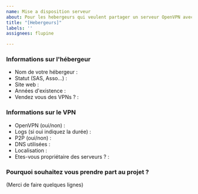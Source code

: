 ```yaml
---
name: Mise a disposition serveur
about: Pour les hebergeurs qui veulent partager un serveur OpenVPN avec la communauté
title: "[Hebergeurs]"
labels: ''
assignees: flupine

---
```


### Informations sur l'hébergeur
- Nom de votre hébergeur : 
- Statut (SAS, Asso...) : 
- Site web : 
- Années d'existence :
- Vendez vous des VPNs  ? : 

### Informations sur le VPN
- OpenVPN (oui/non) :
- Logs (si oui indiquez la durée) : 
- P2P (oui/non) : 
- DNS utilisées :
- Localisation : 
- Etes-vous propriétaire des serveurs ? : 

### Pourquoi souhaitez vous prendre part au projet ? 
(Merci de faire quelques lignes)
